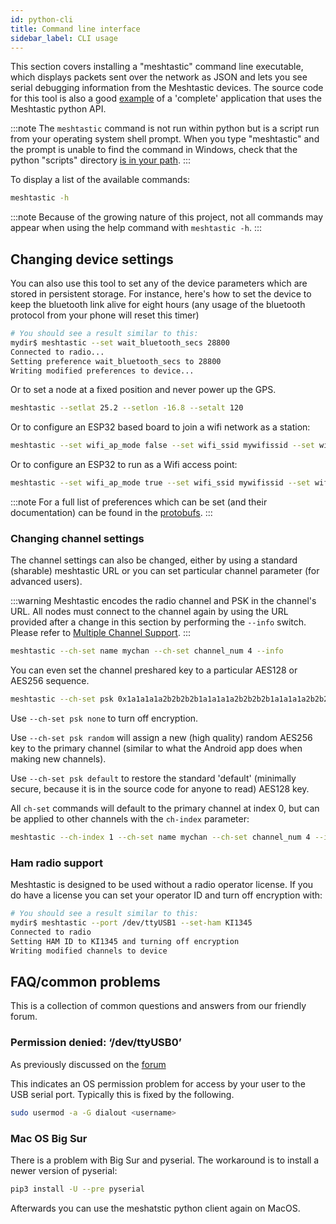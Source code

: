```yaml
---
id: python-cli
title: Command line interface
sidebar_label: CLI usage
---
```


This section covers installing a "meshtastic" command line executable, which displays packets sent over the network as JSON and lets you see serial debugging information from the Meshtastic devices. The source code for this tool is also a good [example](https://github.com/meshtastic/Meshtastic-python/blob/master/meshtastic/__main__.py) of a 'complete' application that uses the Meshtastic python API.

:::note
The `meshtastic` command is not run within python but is a script  run from your operating system shell prompt.  When you type "meshtastic" and the prompt is unable to find the command in Windows, check that the python "scripts" directory [is in your path](https://datatofish.com/add-python-to-windows-path/).
:::

To display a list of the available commands:
```bash
meshtastic -h
```
:::note
Because of the growing nature of this project, not all commands may appear when using the help command with `meshtastic -h`.
:::

## Changing device settings

You can also use this tool to set any of the device parameters which are stored in persistent storage. For instance, here's how to set the device
to keep the bluetooth link alive for eight hours (any usage of the bluetooth protocol from your phone will reset this timer)

```bash title="Expected Output"
# You should see a result similar to this:
mydir$ meshtastic --set wait_bluetooth_secs 28800
Connected to radio...
Setting preference wait_bluetooth_secs to 28800
Writing modified preferences to device...
```

Or to set a node at a fixed position and never power up the GPS.

```bash
meshtastic --setlat 25.2 --setlon -16.8 --setalt 120
```

Or to configure an ESP32 based board to join a wifi network as a station:

```bash
meshtastic --set wifi_ap_mode false --set wifi_ssid mywifissid --set wifi_password mywifipsw
```

Or to configure an ESP32 to run as a Wifi access point:

```bash
meshtastic --set wifi_ap_mode true --set wifi_ssid mywifissid --set wifi_password mywifipsw
```

:::note
For a full list of preferences which can be set (and their documentation) can be found in the [protobufs](/docs/developers/protobufs/api#radioconfiguserpreferences).
:::

### Changing channel settings

The channel settings can also be changed, either by using a standard (sharable) meshtastic URL or you can set particular channel parameter (for advanced users).

:::warning
Meshtastic encodes the radio channel and PSK in the channel's URL. All nodes must connect to the channel again by using the URL provided after a change in this section by performing the `--info` switch. Please refer to [Multiple Channel Support](../device/device-channels).
:::

```bash
meshtastic --ch-set name mychan --ch-set channel_num 4 --info
```

You can even set the channel preshared key to a particular AES128 or AES256 sequence.

```bash
meshtastic --ch-set psk 0x1a1a1a1a2b2b2b2b1a1a1a1a2b2b2b2b1a1a1a1a2b2b2b2b1a1a1a1a2b2b2b2b --info
```

Use `--ch-set psk none` to turn off encryption.  

Use `--ch-set psk random` will assign a new (high quality) random AES256 key to the primary channel (similar to what the Android app does when making new channels).

Use `--ch-set psk default` to restore the standard 'default' (minimally secure, because it is in the source code for anyone to read) AES128 key.

All `ch-set` commands will default to the primary channel at index 0, but can be applied to other channels with the `ch-index` parameter:

```bash
meshtastic --ch-index 1 --ch-set name mychan --ch-set channel_num 4 --info
```

### Ham radio support

Meshtastic is designed to be used without a radio operator license.  If you do have a license you can set your operator ID and turn off encryption with:

```bash title="Expected Output"
# You should see a result similar to this:
mydir$ meshtastic --port /dev/ttyUSB1 --set-ham KI1345
Connected to radio
Setting HAM ID to KI1345 and turning off encryption
Writing modified channels to device
```

## FAQ/common problems

This is a collection of common questions and answers from our friendly forum.

### Permission denied: ‘/dev/ttyUSB0’

As previously discussed on the [forum](https://meshtastic.discourse.group/t/question-on-permission-denied-dev-ttyusb0/590/3?u=geeksville)

This indicates an OS permission problem for access by your user to the USB serial port.  Typically this is fixed by the following.

```bash
sudo usermod -a -G dialout <username>
```

### Mac OS Big Sur

There is a problem with Big Sur and pyserial. The workaround is to install a newer version of pyserial:

```bash
pip3 install -U --pre pyserial
```

Afterwards you can use the meshatstic python client again on MacOS.
